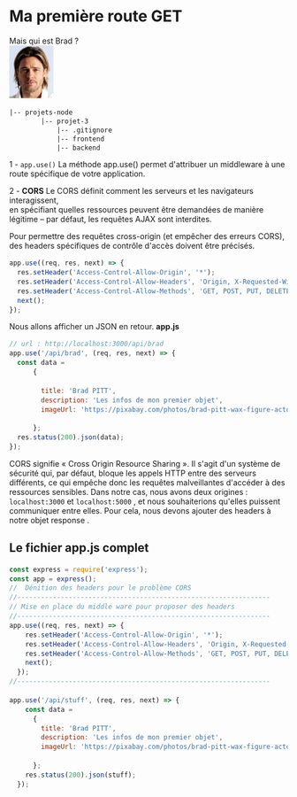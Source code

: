 # Ma première route GET
Mais qui est Brad ?  
<img src="../img/brad.webp" width="80">
```
|-- projets-node
        |-- projet-3
            |-- .gitignore
            |-- frontend
            |-- backend
```
1 - <code>app.use()</code>
La méthode app.use() permet d'attribuer un middleware à une route spécifique de votre application.

2 - **CORS**
Le CORS définit comment les serveurs et les navigateurs interagissent,  
 en spécifiant quelles ressources peuvent être demandées de manière légitime – par défaut, les requêtes AJAX sont interdites.

Pour permettre des requêtes cross-origin (et empêcher des erreurs CORS), des headers spécifiques de contrôle d'accès doivent être précisés.


```js
app.use((req, res, next) => {
  res.setHeader('Access-Control-Allow-Origin', '*');
  res.setHeader('Access-Control-Allow-Headers', 'Origin, X-Requested-With, Content, Accept, Content-Type, Authorization');
  res.setHeader('Access-Control-Allow-Methods', 'GET, POST, PUT, DELETE, PATCH, OPTIONS');
  next();
});
```
Nous allons afficher un JSON en retour.
**app.js**
```js
// url : http://localhost:3000/api/brad
app.use('/api/brad', (req, res, next) => {
  const data = 
      {
       
        title: 'Brad PITT',
        description: 'Les infos de mon premier objet',
        imageUrl: 'https://pixabay.com/photos/brad-pitt-wax-figure-actor-artist-164880/',
       
      };
  res.status(200).json(data);
});
```

CORS signifie « Cross Origin Resource Sharing ». Il s'agit d'un système de sécurité qui, par défaut, bloque les appels HTTP entre des serveurs différents, ce qui empêche donc les requêtes malveillantes d'accéder à des ressources sensibles. Dans notre cas, nous avons deux origines : <code>localhost:3000</code> et <code>localhost:5000</code> , et nous souhaiterions qu'elles puissent communiquer entre elles. Pour cela, nous devons ajouter des headers à notre objet  response .


## Le fichier app.js complet
```js
const express = require('express');
const app = express();
//  Dénition des headers pour le problème CORS
//----------------------------------------------------------------
// Mise en place du middle ware pour proposer des headers
//----------------------------------------------------------------
app.use((req, res, next) => {
    res.setHeader('Access-Control-Allow-Origin', '*');
    res.setHeader('Access-Control-Allow-Headers', 'Origin, X-Requested-With, Content, Accept, Content-Type, Authorization');
    res.setHeader('Access-Control-Allow-Methods', 'GET, POST, PUT, DELETE, PATCH, OPTIONS');
    next();
  });
//----------------------------------------------------------------

app.use('/api/stuff', (req, res, next) => {
    const data = 
      {
        title: 'Brad PITT',
        description: 'Les infos de mon premier objet',
        imageUrl: 'https://pixabay.com/photos/brad-pitt-wax-figure-actor-artist-164880/',
       
      };
    res.status(200).json(stuff);
  });
```